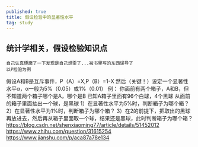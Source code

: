 ```yaml
---
published: true
title: 假设检验中的显著性水平
tag: study
---
```

## 统计学相关，假设检验知识点
	自己认真琢磨了一下发现是自己想歪了...被书里写的东西误导了  
    以P检验为例  
   假设A和B是互斥事件，P（A）=X,P（B）=1-X
   然后（关键！）设定一个显著性水平α，α一般为5%（0.05）或1%（0.01）
   例：
   你面前有两个箱子，A和B，但不知道两个箱子哪个是A，哪个是B
   已知A箱子里面有96个白球，4个黑球
   从面前的箱子里面抽出一个球，是黑球
   1）在显著性水平为5%时，判断箱子为哪个箱？
   2）在显著性水平为1%时，判断箱子为哪个箱？
   3）在2的前提下，把取出的黑球再放进去，然后再从箱子里面取一个球，结果还是黑球，此时判断箱子为哪个箱？
https://blog.csdn.net/shenxiaoming77/article/details/51452012
https://www.zhihu.com/question/31615254
https://www.jianshu.com/p/aca87a78e134
